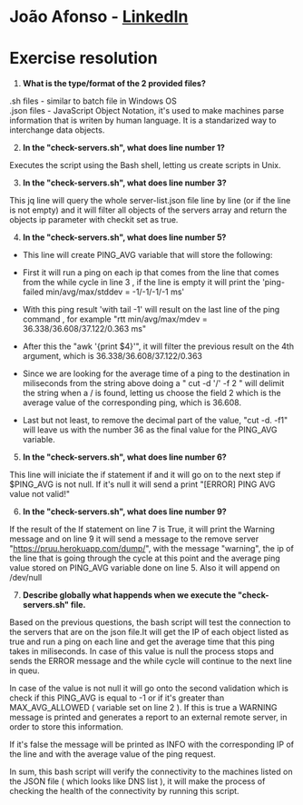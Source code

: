 # João Afonso - [LinkedIn](https://www.linkedin/in/joao-afonso55)

# Exercise resolution

1. **What is the type/format of the 2 provided files?**

.sh files - similar to batch file in Windows OS<br/>
.json files - JavaScript Object Notation, it's used to make machines parse information that is writen by human language. It is a standarized way to interchange data objects.

2. **In the "check-servers.sh", what does line number 1?**

Executes the script using the Bash shell, letting us create scripts in Unix.

3. **In the "check-servers.sh", what does line number 3?**

This jq line will query the whole server-list.json file line by line (or if the line is not empty) and it will filter all objects of the servers array and return the objects ip parameter with checkit set as true.

4. **In the "check-servers.sh", what does line number 5?**

* This line will create PING_AVG variable that will store the following:

* First it will run a ping on each ip that comes from the line that comes from the while cycle in line 3 , if the line is empty it will print the 'ping-failed min/avg/max/stddev = -1/-1/-1/-1 ms'

* With this ping result  'with tail -1' will result on the last line of the ping command , for example "rtt min/avg/max/mdev = 36.338/36.608/37.122/0.363 ms"

* After this the "awk '{print $4}'", it will filter the previous result on the 4th argument, which is 36.338/36.608/37.122/0.363

* Since we are looking for the average time of a ping to the destination in miliseconds from the string above doing a " cut -d '/' -f 2 " will delimit the string when a / is found, letting us choose the field 2 which is the average value of the corresponding ping, which is 36.608.

* Last but not least, to remove the decimal part of the value, "cut -d. -f1" will leave us with the number 36 as the final value for the PING_AVG variable.

5. **In the "check-servers.sh", what does line number 6?**

This line will iniciate the if statement if and it will go on to the next step if $PING_AVG is not null. If it's null it will send a print "[ERROR] PING AVG value not valid!"

6. **In the "check-servers.sh", what does line number 9?**

If the result of the If statement on line 7 is True, it will print the Warning message and on line 9 it will send a message to the remove server "https://pruu.herokuapp.com/dump/", with the message "warning", the ip of the line that is going through the cycle at this point and the average ping value stored on PING_AVG variable done on line 5. Also it will append on /dev/null

7. **Describe globally what happends when we execute the "check-servers.sh" file.**

Based on the previous questions, the bash script will test the connection to the servers that are on the json file.It will get the IP of each object listed as true and run a ping on each line and get the average time that this ping takes in miliseconds.
In case of this value is null the process stops and sends the ERROR message and the while cycle will continue to the next line in queu. 

In case of the value is not null it will go onto the second validation which is check if this PING_AVG is equal to -1 or if it's greater than MAX_AVG_ALLOWED ( variable set on line 2 ).
If this is true a WARNING message is printed and generates a report to an external remote server, in order to store this information.

If it's false the message will be printed as INFO with the corresponding IP of the line  and with the average value of the ping request.


In sum, this bash script will verify the connectivity to the machines listed on the JSON file ( which looks like DNS list ), it will make the process of checking the health of the connectivity by running this script.




